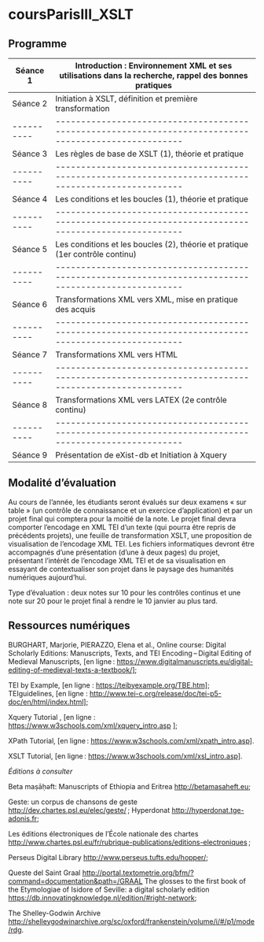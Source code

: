 # coursParisIII_XSLT

## Programme

| Séance 1 | Introduction : Environnement XML et ses utilisations dans la recherche, rappel des bonnes pratiques |
|----------|-----------------------------------------------------------------------------------------------------|
| Séance 2 | Initiation à XSLT, définition et première transformation                                            |
|----------|-----------------------------------------------------------------------------------------------------|
| Séance 3 | Les règles de base de XSLT (1), théorie et pratique                                                 |
|----------|-----------------------------------------------------------------------------------------------------|
| Séance 4 | Les conditions et les boucles (1), théorie et pratique                                              |
|----------|-----------------------------------------------------------------------------------------------------|
| Séance 5 | Les conditions et les boucles (2), théorie et pratique (1er contrôle continu)                       |
|----------|-----------------------------------------------------------------------------------------------------|
| Séance 6 | Transformations XML vers XML, mise en pratique des acquis                                           |
|----------|-----------------------------------------------------------------------------------------------------|
| Séance 7 | Transformations XML vers HTML                                                                       |
|----------|-----------------------------------------------------------------------------------------------------|
| Séance 8 | Transformations XML vers LATEX (2e contrôle continu)                                                |
|----------|-----------------------------------------------------------------------------------------------------|
| Séance 9 | Présentation de eXist-db et Initiation à Xquery                                                     |


## Modalité d’évaluation

Au cours de l’année, les étudiants seront évalués sur deux examens « sur table » (un contrôle de connaissance et un exercice d’application) et par un projet final qui comptera pour la moitié de la note. Le projet final devra comporter l’encodage en XML TEI d’un texte (qui pourra être repris de précédents projets), une feuille de transformation XSLT, une proposition de visualisation de l’encodage XML TEI. Les fichiers informatiques devront être accompagnés d’une présentation (d’une à deux pages) du projet, présentant l’intérêt de l’encodage XML TEI et de sa visualisation en essayant de contextualiser son projet dans le paysage des humanités numériques aujourd’hui.

Type d’évaluation : deux notes sur 10 pour les contrôles continus et une note sur 20 pour le projet final à rendre le 10 janvier au plus tard.


## Ressources numériques

BURGHART, Marjorie, PIERAZZO, Elena et al., Online course: Digital Scholarly Editions: Manuscripts, Texts, and TEI Encoding – Digital Editing of Medieval Manuscripts, [en ligne : https://www.digitalmanuscripts.eu/digital-editing-of-medieval-texts-a-textbook/];

TEI by Example, [en ligne : https://teibyexample.org/TBE.htm]; TEIguidelines, [en ligne : http://www.tei-c.org/release/doc/tei-p5-doc/en/html/index.html]; 

Xquery Tutorial , [en ligne : https://www.w3schools.com/xml/xquery_intro.asp ];

XPath Tutorial, [en ligne : https://www.w3schools.com/xml/xpath_intro.asp].

XSLT Tutorial, [en ligne : https://www.w3schools.com/xml/xsl_intro.asp].

*Éditions à consulter* 

Beta maṣāḥǝft: Manuscripts of Ethiopia and Eritrea <http://betamasaheft.eu>; 


Geste: un corpus de chansons de geste <http://dev.chartes.psl.eu/elec/geste/> ;
Hyperdonat <http://hyperdonat.tge-adonis.fr>; 

Les éditions électroniques de l’École nationale des chartes <http://www.chartes.psl.eu/fr/rubrique-publications/editions-electroniques> ; 

Perseus Digital Library <http://www.perseus.tufts.edu/hopper/>; 

Queste del Saint Graal <http://portal.textometrie.org/bfm/?command=documentation&path=/GRAAL> 
The glosses to the first book of the Etymologiae of Isidore of Seville: a digital scholarly edition <https://db.innovatingknowledge.nl/edition/#right-network>;

The Shelley-Godwin Archive <http://shelleygodwinarchive.org/sc/oxford/frankenstein/volume/i/#/p1/mode/rdg>. 